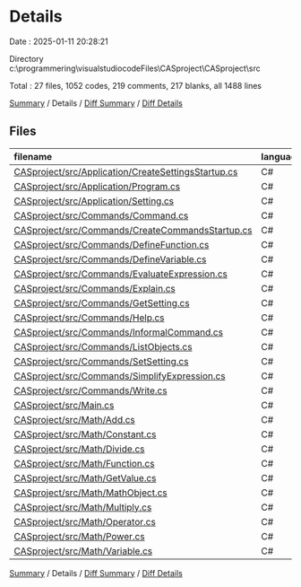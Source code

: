 # Details

Date : 2025-01-11 20:28:21

Directory c:\\programmering\\visualstudiocodeFiles\\CASproject\\CASproject\\src

Total : 27 files,  1052 codes, 219 comments, 217 blanks, all 1488 lines

[Summary](results.md) / Details / [Diff Summary](diff.md) / [Diff Details](diff-details.md)

## Files
| filename | language | code | comment | blank | total |
| :--- | :--- | ---: | ---: | ---: | ---: |
| [CASproject/src/Application/CreateSettingsStartup.cs](/CASproject/src/Application/CreateSettingsStartup.cs) | C# | 38 | 0 | 1 | 39 |
| [CASproject/src/Application/Program.cs](/CASproject/src/Application/Program.cs) | C# | 92 | 34 | 16 | 142 |
| [CASproject/src/Application/Setting.cs](/CASproject/src/Application/Setting.cs) | C# | 48 | 15 | 10 | 73 |
| [CASproject/src/Commands/Command.cs](/CASproject/src/Commands/Command.cs) | C# | 153 | 46 | 44 | 243 |
| [CASproject/src/Commands/CreateCommandsStartup.cs](/CASproject/src/Commands/CreateCommandsStartup.cs) | C# | 127 | 8 | 5 | 140 |
| [CASproject/src/Commands/DefineFunction.cs](/CASproject/src/Commands/DefineFunction.cs) | C# | 19 | 0 | 3 | 22 |
| [CASproject/src/Commands/DefineVariable.cs](/CASproject/src/Commands/DefineVariable.cs) | C# | 20 | 0 | 3 | 23 |
| [CASproject/src/Commands/EvaluateExpression.cs](/CASproject/src/Commands/EvaluateExpression.cs) | C# | 13 | 0 | 2 | 15 |
| [CASproject/src/Commands/Explain.cs](/CASproject/src/Commands/Explain.cs) | C# | 51 | 12 | 15 | 78 |
| [CASproject/src/Commands/GetSetting.cs](/CASproject/src/Commands/GetSetting.cs) | C# | 11 | 0 | 3 | 14 |
| [CASproject/src/Commands/Help.cs](/CASproject/src/Commands/Help.cs) | C# | 15 | 0 | 3 | 18 |
| [CASproject/src/Commands/InformalCommand.cs](/CASproject/src/Commands/InformalCommand.cs) | C# | 10 | 3 | 2 | 15 |
| [CASproject/src/Commands/ListObjects.cs](/CASproject/src/Commands/ListObjects.cs) | C# | 67 | 3 | 11 | 81 |
| [CASproject/src/Commands/SetSetting.cs](/CASproject/src/Commands/SetSetting.cs) | C# | 15 | 0 | 3 | 18 |
| [CASproject/src/Commands/SimplifyExpression.cs](/CASproject/src/Commands/SimplifyExpression.cs) | C# | 9 | 0 | 2 | 11 |
| [CASproject/src/Commands/Write.cs](/CASproject/src/Commands/Write.cs) | C# | 36 | 6 | 9 | 51 |
| [CASproject/src/Main.cs](/CASproject/src/Main.cs) | C# | 31 | 1 | 3 | 35 |
| [CASproject/src/Math/Add.cs](/CASproject/src/Math/Add.cs) | C# | 38 | 13 | 11 | 62 |
| [CASproject/src/Math/Constant.cs](/CASproject/src/Math/Constant.cs) | C# | 19 | 4 | 8 | 31 |
| [CASproject/src/Math/Divide.cs](/CASproject/src/Math/Divide.cs) | C# | 29 | 9 | 9 | 47 |
| [CASproject/src/Math/Function.cs](/CASproject/src/Math/Function.cs) | C# | 25 | 3 | 6 | 34 |
| [CASproject/src/Math/GetValue.cs](/CASproject/src/Math/GetValue.cs) | C# | 1 | 4 | 0 | 5 |
| [CASproject/src/Math/MathObject.cs](/CASproject/src/Math/MathObject.cs) | C# | 33 | 12 | 11 | 56 |
| [CASproject/src/Math/Multiply.cs](/CASproject/src/Math/Multiply.cs) | C# | 40 | 14 | 10 | 64 |
| [CASproject/src/Math/Operator.cs](/CASproject/src/Math/Operator.cs) | C# | 63 | 19 | 11 | 93 |
| [CASproject/src/Math/Power.cs](/CASproject/src/Math/Power.cs) | C# | 29 | 9 | 9 | 47 |
| [CASproject/src/Math/Variable.cs](/CASproject/src/Math/Variable.cs) | C# | 20 | 4 | 7 | 31 |

[Summary](results.md) / Details / [Diff Summary](diff.md) / [Diff Details](diff-details.md)
